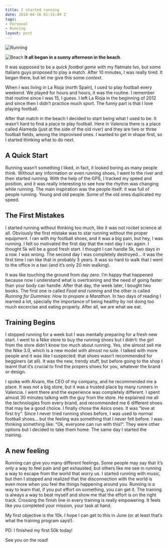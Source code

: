 ```yaml
---
title: I started running
date: 2018-04-16 01:15:49 Z
tags:
- Personal
- Running
layout: post
---
```


![Running](http://cl.ly/image/1U0r1W3l3m1n/running.jpg)

![Beach](http://cl.ly/image/2p3w460E180k/beach.jpg)
**It all began in a sunny afternoon in the beach**. 

It was supposed to be a *quick footbal game* with my flatmate Ivo, but some Italians guys proposed to play a match. After 10 minutes, I was really tired. It began there, but let me give this some *context*.

When I was living in La Rioja (north Spain), I used to play football every weekend. We played for hours and hours, it was the routine. I remember that routine since I was 15, I guess. I left La Rioja in the beginning of 2012 and since then I didn’t practice much sport. The funny part is that I love playing football.

After that match in the beach I decided to start being what I used to be. It wasn’t hard to find a place to play football. Here in Valencia there is a place called Alameda (just at the side of the old river) and they are two or three football fields, among the improvised ones. I wanted to get in shape first, so I started thinking what to do next.


## A Quick Start

Running wasn’t something I liked, in fact, it looked boring as many people think. Without any information or even running shoes, I went to the river and then started running. With the help of the GPS, I tracked my speed and position, and it was really interesting to see how the rhythm was changing while running. The main inspiration was the people itself: it was full of people running. Young and old people. Some of the old ones duplicated my speed.

## The First Mistakes

I started running without thinking too much, like it was not rocket science at all. Obviously the first mistake was to star running without the proper equipment. I ran with my football shoes, and it was a big pain, but hey, I was running. I felt so motivated the first day that the next day I ran again. I thought 5k will be a good fresh start. I thought I can handle 5k, two days in a row. I was wrong. The second day I was completely destroyed... it was the first time I ran like that in probably 3 years. It was so hard to walk that I went to the office in a taxi (and it’s only 20 min walking).

It was like touching the ground from day zero. I’m happy that happened because now I understand what is overtraining and the need of going faster than your body can handle. After that day, the week later, I bought two books. The first one is called *Food and running* and the other is called *Running for Dummies: How to prepare a Marathon*. In two days of reading I learned a lot, specially the importance of being healthy by not doing too much excercise and eating properly. After all, we are what we eat.

## Training Begins

I stopped running for a week but I was mentally preparing for a fresh new start. I went to a Nike store to buy the running shoes but I didn’t: the girl from the store didn’t know too much about running. Yes, she almost sell me the Nike 3.0, which is a new model with almost no sole. I talked with more people and it was like I suspected: that shoes wasn’t recommended for begginers (at all). It was the new, trendy stuff, but before going to the shop I learnt that it’s crucial to find the propers shoes for you, whatever the brand or design.

I spoke with Alvaro, the CEO of my company, and he recommended me a place. It was not a big store, but it was a trusted place by many runners in Valencia. I went there and the experience was completely different. I spent almost 30 minutes talking with the guy from the store. He explained me all the technologies from every brand, and recommended me 6 different shoes that may be a good choice. I finally chose the Asics ones. It was “love at first try”. Since I never tried running shoes before, I was used to normal football shoes... but the feeling was something that I never felt before. I was thinking something like: “Ok, everyone can run with this!”. They were other options but I decided to take them home. The same day I started the training.

## A new feeling
 
Running can give you many different feelings. Some people may say that it’s only a way to feel pain and get exhausted, but others like me see in running a way to escape from the world that worry us. I started running with music, but then I stopped and realized that the disconnection with the world is even more when you feel the things happening around you. Running is a way to learn that, if you put effort on something, you can get it. The training is always a way to beat myself and show me that the effort is on the right track. Crossing the finish line in every training is really empowering. It feels like you completed your mission, your task at hand.

My first objective is the 10k. I hope I can get to this in June (or at least that’s what the training program says!).

PD: I finished my first 50k today!

See you on the road!

